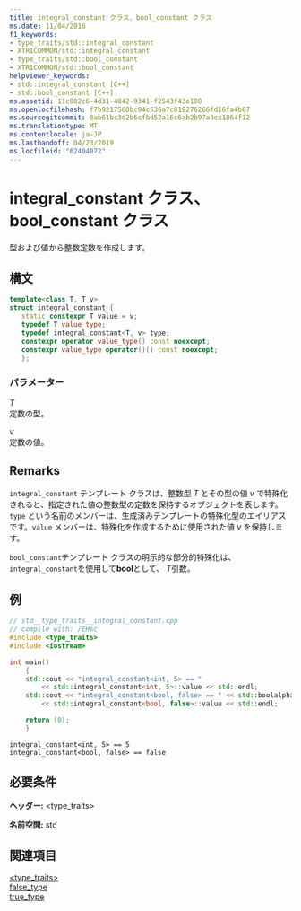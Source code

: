 ```yaml
---
title: integral_constant クラス、bool_constant クラス
ms.date: 11/04/2016
f1_keywords:
- type_traits/std::integral_constant
- XTR1COMMON/std::integral_constant
- type_traits/std::bool_constant
- XTR1COMMON/std::bool_constant
helpviewer_keywords:
- std::integral_constant [C++]
- std::bool_constant [C++]
ms.assetid: 11c002c6-4d31-4042-9341-f2543f43e108
ms.openlocfilehash: f7b9217560bc94c536a7c819276266fd16fa4b07
ms.sourcegitcommit: 0ab61bc3d2b6cfbd52a16c6ab2b97a8ea1864f12
ms.translationtype: MT
ms.contentlocale: ja-JP
ms.lasthandoff: 04/23/2019
ms.locfileid: "62404872"
---
```

# <a name="integralconstant-class-boolconstant-class"></a>integral_constant クラス、bool_constant クラス

型および値から整数定数を作成します。

## <a name="syntax"></a>構文

```cpp
template<class T, T v>
struct integral_constant {
   static constexpr T value = v;
   typedef T value_type;
   typedef integral_constant<T, v> type;
   constexpr operator value_type() const noexcept;
   constexpr value_type operator()() const noexcept;
   };
```

### <a name="parameters"></a>パラメーター

*T*<br/>
定数の型。

*v*<br/>
定数の値。

## <a name="remarks"></a>Remarks

`integral_constant` テンプレート クラスは、整数型 *T* とその型の値 *v* で特殊化されると、指定された値の整数型の定数を保持するオブジェクトを表します。 `type` という名前のメンバーは、生成済みテンプレートの特殊化型のエイリアスです。`value` メンバーは、特殊化を作成するために使用された値 *v* を保持します。

`bool_constant`テンプレート クラスの明示的な部分的特殊化は、`integral_constant`を使用して**bool**として、 *T*引数。

## <a name="example"></a>例

```cpp
// std__type_traits__integral_constant.cpp
// compile with: /EHsc
#include <type_traits>
#include <iostream>

int main()
    {
    std::cout << "integral_constant<int, 5> == "
        << std::integral_constant<int, 5>::value << std::endl;
    std::cout << "integral_constant<bool, false> == " << std::boolalpha
        << std::integral_constant<bool, false>::value << std::endl;

    return (0);
    }
```

```Output
integral_constant<int, 5> == 5
integral_constant<bool, false> == false
```

## <a name="requirements"></a>必要条件

**ヘッダー:** \<type_traits>

**名前空間:** std

## <a name="see-also"></a>関連項目

[<type_traits>](../standard-library/type-traits.md)<br/>
[false_type](../standard-library/type-traits-typedefs.md#false_type)<br/>
[true_type](../standard-library/type-traits-typedefs.md#true_type)<br/>
